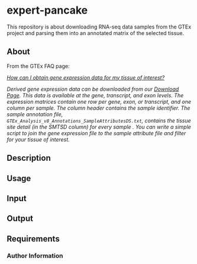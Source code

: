# expert-pancake #

This repository is about downloading RNA-seq data samples from the GTEx project and parsing them into an annotated matrix of the selected tissue.

## About ##

From the GTEx FAQ page:

*[How can I obtain gene expression data for my tissue of interest?](https://gtexportal.org/home/faq#geneExpressionByTissue)*

*Derived gene expression data can be downloaded from our [Download Page](https://dev.gtexportal.org/home/datasets). This data is available at the gene, transcript, and exon levels. The expression matrices contain one row per gene, exon, or transcript, and one column per sample. The column header contains the sample identifier. The sample annotation file, `GTEx_Analysis_v8_Annotations_SampleAttributesDS.txt`, contains the tissue site detail (in the SMTSD column) for every sample . You can write a simple script to join the gene expression file to the sample attribute file and filter for your tissue of interest.*


## Description ##



## Usage ##


## Input ##


## Output ##


## Requirements ##


### Author Information ###
